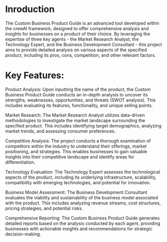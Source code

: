 # Inroduction
The Custom Business Product Guide is an advanced tool developed within the crewAI framework, designed to offer comprehensive analysis and insights for businesses on a product of their choice. By leveraging the expertise of three key agents - the Market Research Analyst, the Technology Expert, and the Business Development Consultant - this project aims to provide detailed analysis on various aspects of the specified product, including its pros, cons, competition, and other relevant factors.

# Key Features:
Product Analysis: Upon inputting the name of the product, the Custom Business Product Guide conducts an in-depth analysis to uncover its strengths, weaknesses, opportunities, and threats (SWOT analysis). This includes evaluating its features, functionality, and unique selling points.

Market Research: The Market Research Analyst utilizes data-driven methodologies to investigate the market landscape surrounding the specified product. This includes identifying target demographics, analyzing market trends, and assessing consumer preferences.

Competitive Analysis: The project conducts a thorough examination of competitors within the industry to understand their offerings, market positioning, and strategies. This enables businesses to gain valuable insights into their competitive landscape and identify areas for differentiation.

Technology Evaluation: The Technology Expert assesses the technological aspects of the product, including its underlying infrastructure, scalability, compatibility with emerging technologies, and potential for innovation.

Business Model Assessment: The Business Development Consultant evaluates the viability and sustainability of the business model associated with the product. This includes analyzing revenue streams, cost structures, pricing strategies, and potential risks.

Comprehensive Reporting: The Custom Business Product Guide generates detailed reports based on the analysis conducted by each agent, providing businesses with actionable insights and recommendations for strategic decision-making.
